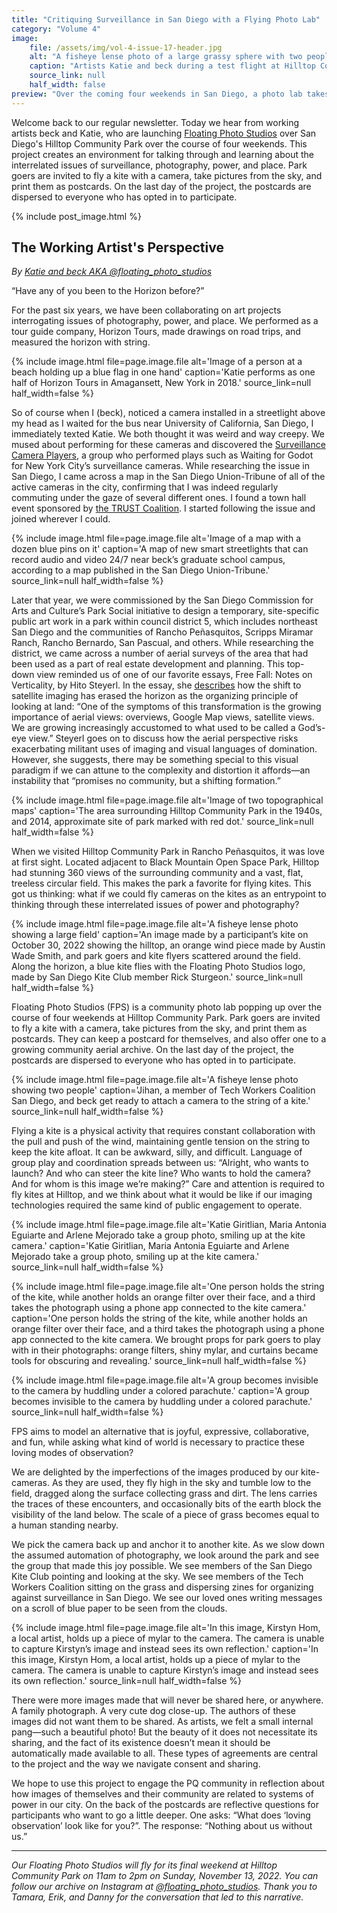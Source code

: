 ```yaml
---
title: "Critiquing Surveillance in San Diego with a Flying Photo Lab"
category: "Volume 4"
image:
    file: /assets/img/vol-4-issue-17-header.jpg
    alt: "A fisheye lense photo of a large grassy sphere with two people standing"
    caption: "Artists Katie and beck during a test flight at Hilltop Community Park, San Diego"
    source_link: null
    half_width: false
preview: "Over the coming four weekends in San Diego, a photo lab takes flight at Hilltop Community Park."
---
```


Welcome back to our regular newsletter. Today we hear from working artists beck and Katie, who are launching [Floating Photo Studios](https://instagram.com/floating_photo_studios) over San Diego's Hilltop Community Park over the course of four weekends. This project creates an environment for talking through and learning about the interrelated issues of surveillance, photography, power, and place. Park goers are invited to fly a kite with a camera, take pictures from the sky, and print them as postcards. On the last day of the project, the postcards are dispersed to everyone who has opted in to participate.

<!-- DO NOT remove the excerpt tag -->
<!--excerpt-->
<!-- remaining content goes below here -->

<!-- DO NOT remove the header image -->
{% include post_image.html %}

## The Working Artist's Perspective

_By [Katie and beck AKA @floating_photo_studios](https://instagram.com/floating_photo_studios)_

“Have any of you been to the Horizon before?”

For the past six years, we have been collaborating on art projects interrogating issues of photography, power, and place. We performed as a tour guide company, Horizon Tours, made drawings on road trips, and measured the horizon with string.

{% include image.html file=page.image.file alt='Image of a person at a beach holding up a blue flag in one hand' caption='Katie performs as one half of Horizon Tours in Amagansett, New York in 2018.' source_link=null half_width=false %}

So of course when I (beck), noticed a camera installed in a streetlight above my head as I waited for the bus near University of California, San Diego, I immediately texted Katie. We both thought it was weird and way creepy. We mused about performing for these cameras and discovered the [Surveillance Camera Players](https://www.medienkunstnetz.de/artist/surveillance-camera-players/biography/
), a group who performed plays such as Waiting for Godot for New York City’s surveillance cameras. While researching the issue in San Diego, I came across a map in the San Diego Union-Tribune of all of the active cameras in the city, confirming that I was indeed regularly commuting under the gaze of several different ones. I found a town hall event sponsored by [the TRUST Coalition](https://sandiegotrust.org/). I started following the issue and joined wherever I could.

{% include image.html file=page.image.file alt='Image of a map with a dozen blue pins on it' caption='A map of new smart streetlights that can record audio and video 24/7 near beck’s graduate school campus, according to a map published in the San Diego Union-Tribune.' source_link=null half_width=false %}

Later that year, we were commissioned by the San Diego Commission for Arts and Culture’s Park Social initiative to design a temporary, site-specific public art work in a park within council district 5, which includes northeast San Diego and the communities of Rancho Peñasquitos, Scripps Miramar Ranch, Rancho Bernardo, San Pascual, and others. While researching the district, we came across a number of aerial surveys of the area that had been used as a part of real estate development and planning. This top-down view reminded us of one of our favorite essays, Free Fall: Notes on Verticality, by Hito Steyerl. In the essay, she [describes](https://www.e-flux.com/journal/24/67860/in-free-fall-a-thought-experiment-on-vertical-perspective/) how the shift to satellite imaging has erased the horizon as the organizing principle of looking at land: “One of the symptoms of this transformation is the growing importance of aerial views: overviews, Google Map views, satellite views. We are growing increasingly accustomed to what used to be called a God’s-eye view.” Steyerl goes on to discuss how the aerial perspective risks exacerbating militant uses of imaging and visual languages of domination. However, she suggests, there may be something special to this visual paradigm if we can attune to the complexity and distortion it affords—an instability that “promises no community, but a shifting formation.”

{% include image.html file=page.image.file alt='Image of two topographical maps' caption='The area surrounding Hilltop Community Park in the 1940s, and 2014, approximate site of park marked with red dot.' source_link=null half_width=false %}


When we visited Hilltop Community Park in Rancho Peñasquitos, it was love at first sight. Located adjacent to Black Mountain Open Space Park, Hilltop had stunning 360 views of the surrounding community and a vast, flat, treeless circular field. This makes the park a favorite for flying kites. This got us thinking: what if we could fly cameras on the kites as an entrypoint to thinking through these interrelated issues of power and photography?

{% include image.html file=page.image.file alt='A fisheye lense photo showing a large field' caption='An image made by a participant’s kite on October 30, 2022 showing the hilltop, an orange wind piece made by Austin Wade Smith, and park goers and kite flyers scattered around the field. Along the horizon, a blue kite flies with the Floating Photo Studios logo, made by San Diego Kite Club member Rick Sturgeon.' source_link=null half_width=false %}

Floating Photo Studios (FPS) is a community photo lab popping up over the course of four weekends at Hilltop Community Park. Park goers are invited to fly a kite with a camera, take pictures from the sky, and print them as postcards. They can keep a postcard for themselves, and also offer one to a growing community aerial archive. On the last day of the project, the postcards are dispersed to everyone who has opted in to participate.

{% include image.html file=page.image.file alt='A fisheye lense photo showing two people' caption='Jihan, a member of Tech Workers Coalition San Diego, and beck get ready to attach a camera to the string of a kite.' source_link=null half_width=false %}

Flying a kite is a physical activity that requires constant collaboration with the pull and push of the wind, maintaining gentle tension on the string to keep the kite afloat. It can be awkward, silly, and difficult. Language of group play and coordination spreads between us: “Alright, who wants to launch? And who can steer the kite line? Who wants to hold the camera? And for whom is this image we’re making?” Care and attention is required to fly kites at Hilltop, and we think about what it would be like if our imaging technologies required the same kind of public engagement to operate. 

{% include image.html file=page.image.file alt='Katie Giritlian, Maria Antonia Eguiarte and Arlene Mejorado take a group photo, smiling up at the kite camera.' caption='Katie Giritlian, Maria Antonia Eguiarte and Arlene Mejorado take a group photo, smiling up at the kite camera.' source_link=null half_width=false %}

{% include image.html file=page.image.file alt='One person holds the string of the kite, while another holds an orange filter over their face, and a third takes the photograph using a phone app connected to the kite camera.' caption='One person holds the string of the kite, while another holds an orange filter over their face, and a third takes the photograph using a phone app connected to the kite camera. We brought props for park goers to play with in their photographs: orange filters, shiny mylar, and curtains became tools for obscuring and revealing.' source_link=null half_width=false %}

{% include image.html file=page.image.file alt='A group becomes invisible to the camera by huddling under a colored parachute.' caption='A group becomes invisible to the camera by huddling under a colored parachute.' source_link=null half_width=false %}

FPS aims to model an alternative that is joyful, expressive, collaborative, and fun, while asking what kind of world is necessary to practice these loving modes of observation?

We are delighted by the imperfections of the images produced by our kite-cameras. As they are used, they fly high in the sky and tumble low to the field, dragged along the surface collecting grass and dirt. The lens carries the traces of these encounters, and occasionally bits of the earth block the visibility of the land below. The scale of a piece of grass becomes equal to a human standing nearby. 

We pick the camera back up and anchor it to another kite. As we slow down the assumed automation of photography, we look around the park and see the group that made this joy possible. We see members of the San Diego Kite Club pointing and looking at the sky. We see members of the Tech Workers Coalition sitting on the grass and dispersing zines for organizing against surveillance in San Diego. We see our loved ones writing messages on a scroll of blue paper to be seen from the clouds. 

{% include image.html file=page.image.file alt='In this image, Kirstyn Hom, a local artist, holds up a piece of mylar to the camera. The camera is unable to capture Kirstyn’s image and instead sees its own reflection.' caption='In this image, Kirstyn Hom, a local artist, holds up a piece of mylar to the camera. The camera is unable to capture Kirstyn’s image and instead sees its own reflection.' source_link=null half_width=false %}

There were more images made that will never be shared here, or anywhere. A family photograph. A very cute dog close-up. The authors of these images did not want them to be shared. As artists, we felt a small internal pang—such a beautiful photo! But the beauty of it does not necessitate its sharing, and the fact of its existence doesn’t mean it should be automatically made available to all. These types of agreements are central to the project and the way we navigate consent and sharing.

We hope to use this project to engage the PQ community in reflection about how images of themselves and their community are related to systems of power in our city. On the back of the postcards are reflective questions for participants who want to go a little deeper. One asks: “What does ‘loving observation’ look like for you?”. The response: “Nothing about us without us.”

<hr>

_Our Floating Photo Studios will fly for its final weekend at Hilltop Community Park on 11am to 2pm on Sunday, November 13, 2022. You can follow our archive on Instagram at [@floating_photo_studios](https://instagram.com/floating_photo_studios). Thank you to Tamara, Erik, and Danny for the conversation that led to this narrative._
